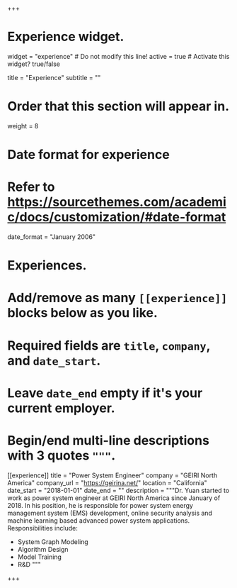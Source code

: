 +++
# Experience widget.
widget = "experience"  # Do not modify this line!
active = true  # Activate this widget? true/false

title = "Experience"
subtitle = ""

# Order that this section will appear in.
weight = 8

# Date format for experience
#   Refer to https://sourcethemes.com/academic/docs/customization/#date-format
date_format = "January 2006"

# Experiences.
#   Add/remove as many `[[experience]]` blocks below as you like.
#   Required fields are `title`, `company`, and `date_start`.
#   Leave `date_end` empty if it's your current employer.
#   Begin/end multi-line descriptions with 3 quotes `"""`.
[[experience]]
  title = "Power System Engineer"
  company = "GEIRI North America"
  company_url = "https://geirina.net/"
  location = "California"
  date_start = "2018-01-01"
  date_end = ""
  description = """Dr. Yuan started to work as power system engineer at GEIRI North America since January of 2018. In his position, he is responsible for power system energy management system (EMS) development, online security analysis and machine learning based advanced power system applications.
  Responsibilities include:
  
  * System Graph Modeling
  * Algorithm Design
  * Model Training
  * R&D
  """


+++
